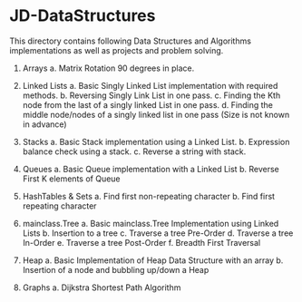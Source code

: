 # JD-DataStructures
This directory contains following Data Structures and Algorithms implementations as well as projects and problem solving.
1.  Arrays 
	a. Matrix Rotation 90 degrees in place.
2.	Linked Lists
	a. Basic Singly Linked List implementation with required methods.
	b. Reversing Singly Link List in one pass.
	c. Finding the Kth node from the last of a singly linked List in one pass.
	d. Finding the middle node/nodes of a singly linked list in one pass (Size is not known in advance)
3.	Stacks
	a. Basic Stack implementation using a Linked List.
	b. Expression balance check using a stack.
	c. Reverse a string with stack.
4.  Queues
	a. Basic Queue implementation with a Linked List
	b. Reverse First K elements of Queue

5.  HashTables & Sets
	a. Find first non-repeating character
	b. Find first repeating character
	
6. mainclass.Tree
	a. Basic mainclass.Tree Implementation using Linked Lists
    b. Insertion to a tree
    c. Traverse a tree Pre-Order
    d. Traverse a tree In-Order 
    e. Traverse a tree Post-Order 
    f. Breadth First Traversal
7. Heap
	a. Basic Implementation of Heap Data Structure with an array
    b. Insertion of a node and bubbling up/down a Heap
8. Graphs
	a. Dijkstra Shortest Path Algorithm
   
